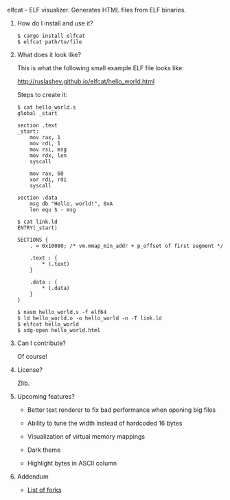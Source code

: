 elfcat - ELF visualizer. Generates HTML files from ELF binaries.

1. How do I install and use it?

       $ cargo install elfcat
       $ elfcat path/to/file

2. What does it look like?

   This is what the following small example ELF file looks like:

   http://ruslashev.github.io/elfcat/hello_world.html

   Steps to create it:

       $ cat hello_world.s
       global _start

       section .text
       _start:
           mov rax, 1
           mov rdi, 1
           mov rsi, msg
           mov rdx, len
           syscall

           mov rax, 60
           xor rdi, rdi
           syscall

       section .data
           msg db "Hello, world!", 0xA
           len equ $ - msg

       $ cat link.ld
       ENTRY(_start)

       SECTIONS {
           . = 0x10080; /* vm.mmap_min_addr + p_offset of first segment */

           .text : {
               * (.text)
           }

           .data : {
               * (.data)
           }
       }

       $ nasm hello_world.s -f elf64
       $ ld hello_world.o -o hello_world -n -T link.ld
       $ elfcat hello_world
       $ xdg-open hello_world.html

3. Can I contribute?

   Of course!

4. License?

   Zlib.

5. Upcoming features?

   * Better text renderer to fix bad performance when opening big files

   * Ability to tune the width instead of hardcoded 16 bytes

   * Visualization of virtual memory mappings

   * Dark theme

   * Highlight bytes in ASCII column

6. Addendum

   * [List of forks](https://github.com/ruslashev/elfcat/wiki/Forks)

